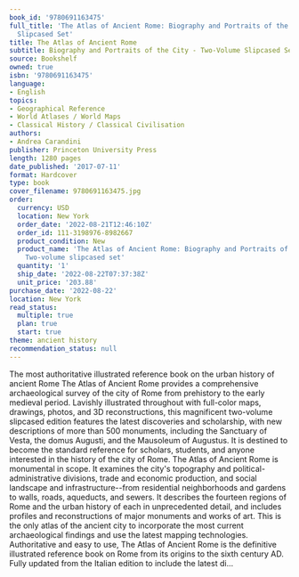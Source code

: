 ```yaml
---
book_id: '9780691163475'
full_title: 'The Atlas of Ancient Rome: Biography and Portraits of the City - Two-Volume
  Slipcased Set'
title: The Atlas of Ancient Rome
subtitle: Biography and Portraits of the City - Two-Volume Slipcased Set
source: Bookshelf
owned: true
isbn: '9780691163475'
language:
- English
topics:
- Geographical Reference
- World Atlases / World Maps
- Classical History / Classical Civilisation
authors:
- Andrea Carandini
publisher: Princeton University Press
length: 1280 pages
date_published: '2017-07-11'
format: Hardcover
type: book
cover_filename: 9780691163475.jpg
order:
  currency: USD
  location: New York
  order_date: '2022-08-21T12:46:10Z'
  order_id: 111-3198976-8982667
  product_condition: New
  product_name: 'The Atlas of Ancient Rome: Biography and Portraits of the City -
    Two-volume slipcased set'
  quantity: '1'
  ship_date: '2022-08-22T07:37:38Z'
  unit_price: '203.88'
purchase_date: '2022-08-22'
location: New York
read_status:
  multiple: true
  plan: true
  start: true
theme: ancient history
recommendation_status: null
---
```

The most authoritative illustrated reference book on the urban history of ancient Rome
The Atlas of Ancient Rome provides a comprehensive archaeological survey of the city of Rome from prehistory to the early medieval period. Lavishly illustrated throughout with full-color maps, drawings, photos, and 3D reconstructions, this magnificent two-volume slipcased edition features the latest discoveries and scholarship, with new descriptions of more than 500 monuments, including the Sanctuary of Vesta, the domus Augusti, and the Mausoleum of Augustus. It is destined to become the standard reference for scholars, students, and anyone interested in the history of the city of Rome.
The Atlas of Ancient Rome is monumental in scope. It examines the city's topography and political-administrative divisions, trade and economic production, and social landscape and infrastructure--from residential neighborhoods and gardens to walls, roads, aqueducts, and sewers. It describes the fourteen regions of Rome and the urban history of each in unprecedented detail, and includes profiles and reconstructions of major monuments and works of art. This is the only atlas of the ancient city to incorporate the most current archaeological findings and use the latest mapping technologies.
Authoritative and easy to use, The Atlas of Ancient Rome is the definitive illustrated reference book on Rome from its origins to the sixth century AD.
Fully updated from the Italian edition to include the latest di...
